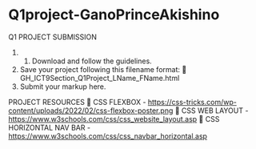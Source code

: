 # Q1project-GanoPrinceAkishino
Q1 PROJECT SUBMISSION

1. 1. Download and follow the guidelines.
2. Save your project following this filename format:
    🚨 GH_ICT9Section_Q1Project_LName_FName.html
3. Submit your markup here.

PROJECT RESOURCES
📍 CSS FLEXBOX - https://css-tricks.com/wp-content/uploads/2022/02/css-flexbox-poster.png
📍 CSS WEB LAYOUT - https://www.w3schools.com/css/css_website_layout.asp
📍 CSS HORIZONTAL NAV BAR - https://www.w3schools.com/css/css_navbar_horizontal.asp
